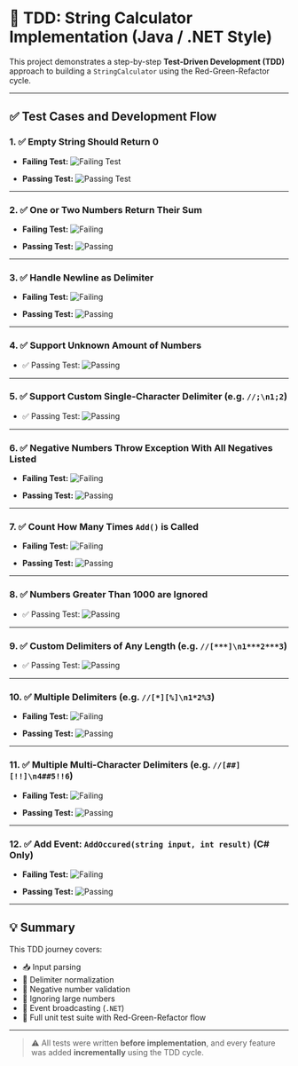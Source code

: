 # 🧪 TDD: String Calculator Implementation (Java / .NET Style)

This project demonstrates a step-by-step **Test-Driven Development (TDD)** approach to building a `StringCalculator` using the Red-Green-Refactor cycle.

---

## ✅ Test Cases and Development Flow

### 1. ✅ Empty String Should Return 0

- **Failing Test:**
  ![Failing Test](TDD/TestCase1_fail.png)

- **Passing Test:**
  ![Passing Test](TDD/TestCase1_Pass.png)

---

### 2. ✅ One or Two Numbers Return Their Sum

- **Failing Test:**
  ![Failing](TDD/TestCase2_fail.png)

- **Passing Test:**
  ![Passing](TDD/Test_case2_Pass.png)

---

### 3. ✅ Handle Newline as Delimiter

- **Failing Test:**
  ![Failing](TDD/test_case3_fails.png)

- **Passing Test:**
  ![Passing](TDD/testCase3_pass.png)

---

### 4. ✅ Support Unknown Amount of Numbers

- ✅ Passing Test:
  ![Passing](TDD/testCase4_pass.png)

---

### 5. ✅ Support Custom Single-Character Delimiter (e.g. `//;\n1;2`)

- ✅ Passing Test:
  ![Passing](TDD/testCase5_passs.png)

---

### 6. ✅ Negative Numbers Throw Exception With All Negatives Listed

- **Failing Test:**
  ![Failing](TDD/test_case6_fail.png)

- **Passing Test:**
  ![Passing](TDD/test_case6_pass.png)

---

### 7. ✅ Count How Many Times `Add()` is Called

- **Failing Test:**
  ![Failing](TDD/test_case7_fail.png)

- **Passing Test:**
  ![Passing](TDD/test_case7_pass.png)

---

### 8. ✅ Numbers Greater Than 1000 are Ignored

- ✅ Passing Test:
  ![Passing](TDD/test_case8_pass.png)

---

### 9. ✅ Custom Delimiters of Any Length (e.g. `//[***]\n1***2***3`)

- ✅ Passing Test:
  ![Passing](TDD/test_case9_pass.png)

---

### 10. ✅ Multiple Delimiters (e.g. `//[*][%]\n1*2%3`)

- **Failing Test:**
  ![Failing](TDD/test_case10_fail.png)

- **Passing Test:**
  ![Passing](TDD/test10_pass.png)

---

### 11. ✅ Multiple Multi-Character Delimiters (e.g. `//[##][!!]\n4##5!!6`)

- **Failing Test:**
  ![Failing](TDD/testCase11_fail.png)

- **Passing Test:**
  ![Passing](TDD/test_case11_pass.png)

---

### 12. ✅ Add Event: `AddOccured(string input, int result)` (C# Only)

- **Failing Test:**
  ![Failing](TDD/testCase12_fails.png)

- **Passing Test:**
  ![Passing](TDD/test_12_pass.png)

---

## 💡 Summary

This TDD journey covers:
- 📥 Input parsing
- 🧹 Delimiter normalization
- 🚫 Negative number validation
- 🔢 Ignoring large numbers
- 📢 Event broadcasting (`.NET`)
- 🧪 Full unit test suite with Red-Green-Refactor flow

---

> ⚠️ All tests were written **before implementation**, and every feature was added **incrementally** using the TDD cycle.

